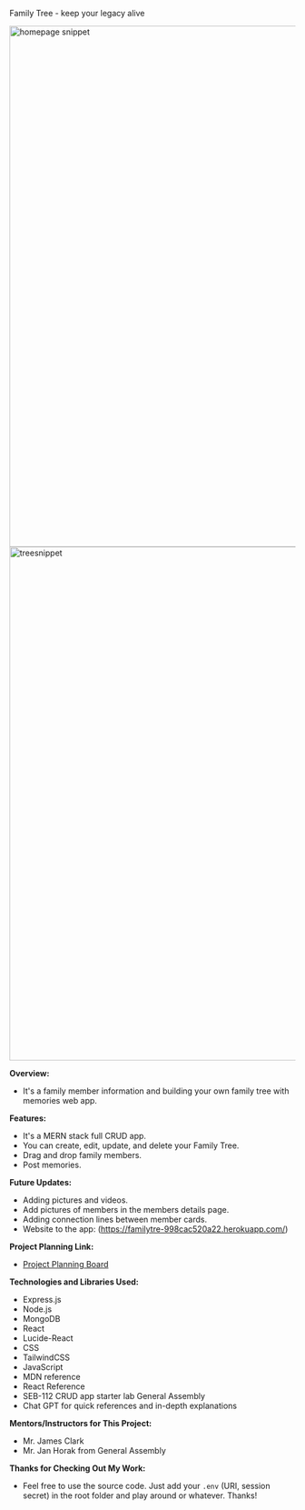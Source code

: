 Family Tree - keep your legacy alive

<img width="917" alt="homepage snippet" src="https://github.com/user-attachments/assets/71a4d638-8b01-4da8-9467-ad9194738cca" />
<img width="904" alt="treesnippet" src="https://github.com/user-attachments/assets/7bc73556-d0e7-45b5-ae13-29a5dfbc31ff" />

**Overview:**
- It's a family member information and building your own family tree with memories web app.

**Features:**
- It's a MERN stack full CRUD app.
- You can create, edit, update, and delete your Family Tree.
- Drag and drop family members.
- Post memories.

**Future Updates:**
- Adding pictures and videos.
- Add pictures of members in the members details page.
- Adding connection lines between member cards.
- Website to the app: (https://familytre-998cac520a22.herokuapp.com/)

**Project Planning Link:**
- [Project Planning Board](https://trello.com/b/Kwa1BzYO/project-3)

**Technologies and Libraries Used:**
- Express.js
- Node.js
- MongoDB
- React
- Lucide-React
- CSS
- TailwindCSS
- JavaScript
- MDN reference
- React Reference
- SEB-112 CRUD app starter lab General Assembly
- Chat GPT for quick references and in-depth explanations

**Mentors/Instructors for This Project:**
- Mr. James Clark
- Mr. Jan Horak from General Assembly

**Thanks for Checking Out My Work:**
- Feel free to use the source code. Just add your `.env` (URI, session secret) in the root folder and play around or whatever. Thanks!
